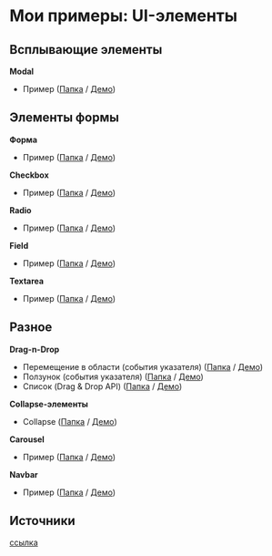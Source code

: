# Мои примеры: UI-элементы

## Всплывающие элементы
**Modal**
- Пример ([Папка](modal) / [Демо](https://hisbvdis.github.io/ui-elements/modal/index.html))


## Элементы формы
**Форма**
- Пример ([Папка](form) / [Демо](https://hisbvdis.github.io/ui-elements/form/index.html))

**Сheckbox**
- Пример ([Папка](checkbox) / [Демо](https://hisbvdis.github.io/ui-elements/checkbox/index.html))

**Radio**
- Пример ([Папка](radio) / [Демо](https://hisbvdis.github.io/ui-elements/radio/index.html))

**Field**
- Пример ([Папка](field) / [Демо](https://hisbvdis.github.io/ui-elements/field/index.html))

**Textarea**
- Пример ([Папка](textarea) / [Демо](https://hisbvdis.github.io/ui-elements/textarea/index.html))


## Разное
**Drag-n-Drop**
- Перемещение в области (события указателя) ([Папка](drag-n-drop/1dragarea-pointer-events) / [Демо](https://hisbvdis.github.io/ui-elements/drag-n-drop/1dragarea-pointer-events/index.html))
- Ползунок (события указателя) ([Папка](drag-n-drop/2range-pointer-events) / [Демо](https://hisbvdis.github.io/ui-elements/drag-n-drop/2range-pointer-events/index.html))
- Список (Drag & Drop API) ([Папка](drag-n-drop/3list-dnd-api) / [Демо](https://hisbvdis.github.io/ui-elements/drag-n-drop/3list-dnd-api/index.html))

**Collapse-элементы**
- Collapse ([Папка](collapse/1collapse) / [Демо](https://hisbvdis.github.io/ui-elements/collapse/1collapse/index.html))

**Carousel**
- Пример ([Папка](carousel/) / [Демо](https://hisbvdis.github.io/ui-elements/carousel/index.html))

**Navbar**
- Пример ([Папка](nav/1static-under-logo) / [Демо](https://hisbvdis.github.io/ui-elements/nav/1static-under-logo/index.html))


## Источники
[ссылка](sources.md)